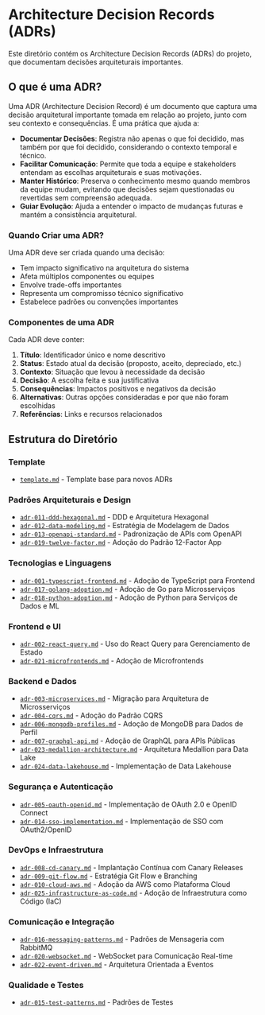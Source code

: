 # Architecture Decision Records (ADRs)

Este diretório contém os Architecture Decision Records (ADRs) do projeto, que documentam decisões arquiteturais importantes.

## O que é uma ADR?

Uma ADR (Architecture Decision Record) é um documento que captura uma decisão arquitetural importante tomada em relação ao projeto, junto com seu contexto e consequências. É uma prática que ajuda a:

- **Documentar Decisões**: Registra não apenas o que foi decidido, mas também por que foi decidido, considerando o contexto temporal e técnico.
- **Facilitar Comunicação**: Permite que toda a equipe e stakeholders entendam as escolhas arquiteturais e suas motivações.
- **Manter Histórico**: Preserva o conhecimento mesmo quando membros da equipe mudam, evitando que decisões sejam questionadas ou revertidas sem compreensão adequada.
- **Guiar Evolução**: Ajuda a entender o impacto de mudanças futuras e mantém a consistência arquitetural.

### Quando Criar uma ADR?

Uma ADR deve ser criada quando uma decisão:
- Tem impacto significativo na arquitetura do sistema
- Afeta múltiplos componentes ou equipes
- Envolve trade-offs importantes
- Representa um compromisso técnico significativo
- Estabelece padrões ou convenções importantes

### Componentes de uma ADR

Cada ADR deve conter:
1. **Título**: Identificador único e nome descritivo
2. **Status**: Estado atual da decisão (proposto, aceito, depreciado, etc.)
3. **Contexto**: Situação que levou à necessidade da decisão
4. **Decisão**: A escolha feita e sua justificativa
5. **Consequências**: Impactos positivos e negativos da decisão
6. **Alternativas**: Outras opções consideradas e por que não foram escolhidas
7. **Referências**: Links e recursos relacionados

## Estrutura do Diretório

### Template
- [`template.md`](template.md) - Template base para novos ADRs

### Padrões Arquiteturais e Design
- [`adr-011-ddd-hexagonal.md`](adr-011-ddd-hexagonal.md) - DDD e Arquitetura Hexagonal
- [`adr-012-data-modeling.md`](adr-012-data-modeling.md) - Estratégia de Modelagem de Dados
- [`adr-013-openapi-standard.md`](adr-013-openapi-standard.md) - Padronização de APIs com OpenAPI
- [`adr-019-twelve-factor.md`](adr-019-twelve-factor.md) - Adoção do Padrão 12-Factor App

### Tecnologias e Linguagens
- [`adr-001-typescript-frontend.md`](adr-001-typescript-frontend.md) - Adoção de TypeScript para Frontend
- [`adr-017-golang-adoption.md`](adr-017-golang-adoption.md) - Adoção de Go para Microsserviços
- [`adr-018-python-adoption.md`](adr-018-python-adoption.md) - Adoção de Python para Serviços de Dados e ML

### Frontend e UI
- [`adr-002-react-query.md`](adr-002-react-query.md) - Uso do React Query para Gerenciamento de Estado
- [`adr-021-microfrontends.md`](adr-021-microfrontends.md) - Adoção de Microfrontends

### Backend e Dados
- [`adr-003-microservices.md`](adr-003-microservices.md) - Migração para Arquitetura de Microsserviços
- [`adr-004-cqrs.md`](adr-004-cqrs.md) - Adoção do Padrão CQRS
- [`adr-006-mongodb-profiles.md`](adr-006-mongodb-profiles.md) - Adoção de MongoDB para Dados de Perfil
- [`adr-007-graphql-api.md`](adr-007-graphql-api.md) - Adoção de GraphQL para APIs Públicas
- [`adr-023-medallion-architecture.md`](adr-023-medallion-architecture.md) - Arquitetura Medallion para Data Lake
- [`adr-024-data-lakehouse.md`](adr-024-data-lakehouse.md) - Implementação de Data Lakehouse

### Segurança e Autenticação
- [`adr-005-oauth-openid.md`](adr-005-oauth-openid.md) - Implementação de OAuth 2.0 e OpenID Connect
- [`adr-014-sso-implementation.md`](adr-014-sso-implementation.md) - Implementação de SSO com OAuth2/OpenID

### DevOps e Infraestrutura
- [`adr-008-cd-canary.md`](adr-008-cd-canary.md) - Implantação Contínua com Canary Releases
- [`adr-009-git-flow.md`](adr-009-git-flow.md) - Estratégia Git Flow e Branching
- [`adr-010-cloud-aws.md`](adr-010-cloud-aws.md) - Adoção da AWS como Plataforma Cloud
- [`adr-025-infrastructure-as-code.md`](adr-025-infrastructure-as-code.md) - Adoção de Infraestrutura como Código (IaC)

### Comunicação e Integração
- [`adr-016-messaging-patterns.md`](adr-016-messaging-patterns.md) - Padrões de Mensageria com RabbitMQ
- [`adr-020-websocket.md`](adr-020-websocket.md) - WebSocket para Comunicação Real-time
- [`adr-022-event-driven.md`](adr-022-event-driven.md) - Arquitetura Orientada a Eventos

### Qualidade e Testes
- [`adr-015-test-patterns.md`](adr-015-test-patterns.md) - Padrões de Testes